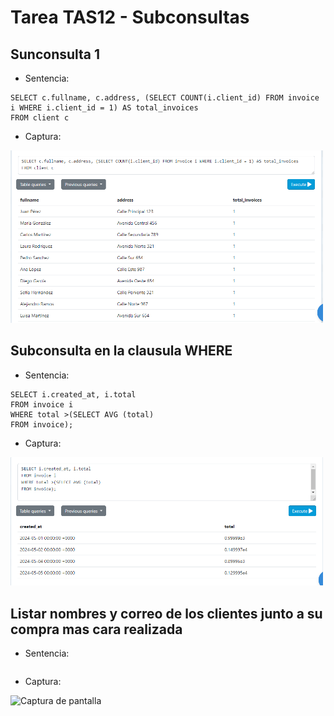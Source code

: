 # Tarea TAS12 - Subconsultas


## Sunconsulta 1
- Sentencia:
```
SELECT c.fullname, c.address, (SELECT COUNT(i.client_id) FROM invoice i WHERE i.client_id = 1) AS total_invoices
FROM client c
```
- Captura:
<img src="./capturas/d1.png" alt="Captura de pantalla" width="500"/>

## Subconsulta en la clausula WHERE
- Sentencia:
```
SELECT i.created_at, i.total
FROM invoice i
WHERE total >(SELECT AVG (total)
FROM invoice);
```
- Captura:
<img src="./capturas/d2.png" alt="Captura de pantalla" width="500"/>

## Listar nombres y correo de los clientes junto a su compra mas cara realizada
- Sentencia:
```

```
- Captura:
<img src="./capturas/d3.png" alt="Captura de pantalla" width="500"/>